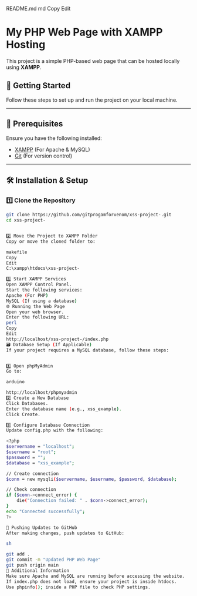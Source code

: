 README.md
md
Copy
Edit
# My PHP Web Page with XAMPP Hosting

This project is a simple PHP-based web page that can be hosted locally using **XAMPP**.

## 🚀 Getting Started

Follow these steps to set up and run the project on your local machine.

---

## 📌 Prerequisites

Ensure you have the following installed:

- [XAMPP](https://www.apachefriends.org/) (For Apache & MySQL)
- [Git](https://git-scm.com/) (For version control)

---

## 🛠️ Installation & Setup

### 1️⃣ Clone the Repository
```sh
git clone https://github.com/gitprogamforvenom/xss-project-.git
cd xss-project-


2️⃣ Move the Project to XAMPP Folder
Copy or move the cloned folder to:

makefile
Copy
Edit
C:\xampp\htdocs\xss-project-

3️⃣ Start XAMPP Services
Open XAMPP Control Panel.
Start the following services:
Apache (For PHP)
MySQL (If using a database)
🌐 Running the Web Page
Open your web browser.
Enter the following URL:
perl
Copy
Edit
http://localhost/xss-project-/index.php
🗃️ Database Setup (If Applicable)
If your project requires a MySQL database, follow these steps:


1️⃣ Open phpMyAdmin
Go to:

arduino

http://localhost/phpmyadmin
2️⃣ Create a New Database
Click Databases.
Enter the database name (e.g., xss_example).
Click Create.

3️⃣ Configure Database Connection
Update config.php with the following:

<?php
$servername = "localhost";
$username = "root";
$password = "";
$database = "xss_example";

// Create connection
$conn = new mysqli($servername, $username, $password, $database);

// Check connection
if ($conn->connect_error) {
    die("Connection failed: " . $conn->connect_error);
}
echo "Connected successfully";
?>

🔄 Pushing Updates to GitHub
After making changes, push updates to GitHub:

sh

git add .
git commit -m "Updated PHP Web Page"
git push origin main
🎯 Additional Information
Make sure Apache and MySQL are running before accessing the website.
If index.php does not load, ensure your project is inside htdocs.
Use phpinfo(); inside a PHP file to check PHP settings.






